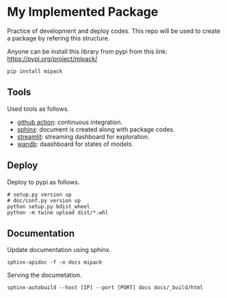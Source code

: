 # My Implemented Package

Practice of development and deploy codes.
This repo will be used to create a package by refering this structure.

Anyone can be install this library from pypi from this link: https://pypi.org/project/mipack/

```
pip install mipack
```

## Tools

Used tools as follows.

* [github action](https://github.com/features/actions): continuous integration.
* [sphinx](https://www.sphinx-doc.org/en/master): document is created along with package codes.
* [streamlit](https://streamlit.io/): streaming dashboard for exploration.
* [wandb](https://wandb.ai/site): daashboard for states of models.


## Deploy

Deploy to pypi as follows.
```
# setup.py version up
# doc/conf.py version up
python setup.py bdist_wheel
python -m twine upload dist/*.whl
```

## Documentation

Update documentation using sphinx.
```
sphinx-apidoc -f -o docs mipack
```

Serving the documetation.
```
sphinx-autobuild --host [IP] --port [PORT] docs docs/_build/html
```
